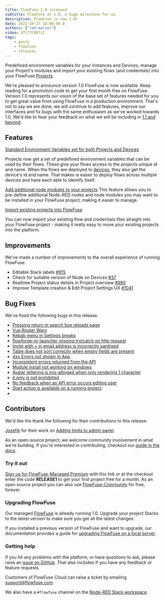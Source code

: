 ```yaml
---
title: FlowFuse 1.0 released
subtitle: FlowFuse at 1.0, a huge milestone for us.
description: FlowFuse is now 1.0!
date: 2022-10-27 18:00:00.0
authors: ["rob-marcer"]
video: 5TLT7CQR7iI
tags:
    - posts
    - flowfuse
    - releases
---
```


Predefined environment variables for your Instances and Devices, manage your Project's modules and import your existing flows (and credentials) into your FlowFuse [Projects](/docs/user/concepts/#instance).

<!--more-->

<!-- Keep reading for the details of what's in this release or you can watch our 1 minute roundup video of the new release above.  -->

We're pleased to announce version 1.0 FlowFuse is now available. Keep reading for a promotion code to get your first month free on FlowFuse. Version 1.0 represents our vision of the base set of features needed for you to get great value from using FlowFuse in a production environment. That's not to say we are done, we will continue to add features, improve our interfaces and fix bugs with the same enthusiasm as we've worked towards 1.0. We'd like to hear your feedback on what we will be including in [1.1 and beyond](https://github.com/orgs/FlowFuse/projects/5).

## Features
[Standard Environment Variables set for both Projects and Devices](https://github.com/FlowFuse/flowforge/issues/841)

Projects now get a set of predefined environment variables that can be used by their flows. These give your flows access to the projects unique id and name. When the flows are deployed to [devices](/docs/user/concepts/#device), they also get the device's id and name. That makes is easier to deploy flows across multiple devices and have each able to identify itself.

[Add additional node modules to your projects](https://github.com/FlowFuse/flowforge/issues/405)
This feature allows you to pre-define additional Node-RED nodes and node modules you may want to be installed in your FlowFuse project, making it easier to manage.

[Import existing projects into FlowFuse](https://github.com/FlowFuse/flowforge/issues/835)

You can now import your existing flow and credentials files straight into your FlowFuse project - making it really easy to move your existing projects into the platform.

## Improvements
We've made a number of improvements to the overall experience of running FlowFuse.

- Editable Stack labels [#915](https://github.com/FlowFuse/flowforge/issues/915)
- Check for suitable version of Node on Devices [#37](https://github.com/FlowFuse/device-agent/issues/37)
- Realtime Project status details in Project overview  [#990](https://github.com/FlowFuse/flowforge/issues/990)
- Improve Template creation & Edit Project Settings UX [#1041](https://github.com/FlowFuse/flowforge/issues/1041)

## Bug Fixes
We've fixed the following bugs in this release.
- [Pressing return in search box reloads page](https://github.com/FlowFuse/flowforge/issues/1143)
- [Vue Router Warn](https://github.com/FlowFuse/flowforge/issues/1126)
- [Kebab menu in Settings breaks](https://github.com/FlowFuse/forge-ui-components/issues/58)
- [flowforge-nr-launcher missing try/catch on http request](https://github.com/FlowFuse/flowforge/issues/1096)
- [Invite with + in email address is incorrectly sanitised](https://github.com/FlowFuse/flowforge/issues/1145)
- [Table does not sort correctly when empty fields are present](https://github.com/FlowFuse/forge-ui-components/issues/59)
- [4xx Errors not shown in App](https://github.com/FlowFuse/flowforge/issues/929)
- [Inconsistent errors returned from the API](https://github.com/FlowFuse/flowforge/issues/1076)
- [Module install not working on windows](https://github.com/FlowFuse/flowforge-nr-launcher/issues/77)
- [Avatar lettering is mis-allinged when only rendering 1 character](https://github.com/FlowFuse/flowforge/issues/1038)
- [it.only is not prohibited](https://github.com/FlowFuse/flowforge/issues/968)
- [No feedback when an API error occurs editing user](https://github.com/FlowFuse/flowforge/issues/966)
- [Start action is available on a running project](https://github.com/FlowFuse/flowforge/issues/1040)
- 
## Contributors
We'd like the thank the following for their contributions to this release:

[Jozefik](https://github.com/Jozefik) for their work on [Adding limits to admin panel](https://github.com/FlowFuse/flowforge/pull/1082).

As an open-source project, we welcome community involvement in what we're building. If you're interested in contributing, checkout our [guide in the docs](/docs/contribute/).

### Try it out

[Sign up for FlowFuse-Managed Premium](https://app.flowforge.com/account/create?code=RELEASE1) with this link or at the checkout enter the code **RELEASE1** to get your first project free for a month. As an open source project you can also use [FlowFuse-Community](/docs/install/) for free, forever.


### Upgrading FlowFuse

Our managed [FlowFuse](https://app.flowforge.com) is already running 1.0. Upgrade your project Stacks to the latest version to make sure you get all the latest changes.

If you installed a previous version of FlowFuse and want to upgrade, our documentation provides a
guide for [upgrading FlowFuse on a local server](/docs/upgrade/#upgrading-flowfuse).

### Getting help

If you hit any problems with the platform, or have questions to ask, please raise an [issue on GitHub](https://github.com/FlowFuse/flowforge/issues).
That also includes if you have any feedback or feature requests.

Customers of FlowFuse Cloud can raise a ticket by emailing support@flowfuse.com

We also have a `#flowfuse` channel on the [Node-RED Slack workspace](https://nodered.org/slack).
